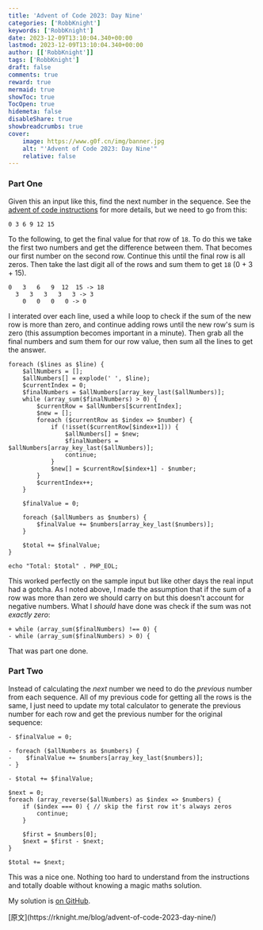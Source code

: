 ```yaml
---
title: 'Advent of Code 2023: Day Nine'
categories: ['RobbKnight']
keywords: ['RobbKnight']
date: 2023-12-09T13:10:04.340+00:00
lastmod: 2023-12-09T13:10:04.340+00:00
author: [['RobbKnight']]
tags: ['RobbKnight']
draft: false 
comments: true
reward: true 
mermaid: true 
showToc: true 
TocOpen: true 
hidemeta: false 
disableShare: true 
showbreadcrumbs: true 
cover:
    image: https://www.g0f.cn/img/banner.jpg
    alt: "'Advent of Code 2023: Day Nine'"
    relative: false
---
```


<div>

<h3>Part One</h3>
<p>Given this an input like this, find the next number in the sequence. See the <a href="https://adventofcode.com/2023/day/9">advent of code instructions</a> for more details, but we need to go from this:</p>
<pre class="language-text"><code class="language-text">0 3 6 9 12 15</code></pre>
<p>To the following, to get the final value for that row of <code>18</code>. To do this we take the first two numbers and get the difference between them. That becomes our first number on the second row. Continue this until the final row is all zeros. Then take the last digit all of the rows and sum them to get <code>18</code> (0 + 3 + 15).</p>
<pre class="language-text"><code class="language-text">0   3   6   9  12  15 -&gt; 18<br/>  3   3   3   3   3 -&gt; 3<br/>    0   0   0   0 -&gt; 0</code></pre>
<p>I interated over each line, used a while loop to check if the sum of the new row is more than zero, and continue adding rows until the new row's sum is zero (this assumption becomes important in a minute). Then grab all the final numbers and sum them for our row value, then sum all the lines to get the answer.</p>
<pre class="language-php"><code class="language-php"><span class="token keyword">foreach</span> <span class="token punctuation">(</span><span class="token variable">$lines</span> <span class="token keyword">as</span> <span class="token variable">$line</span><span class="token punctuation">)</span> <span class="token punctuation">&#123;</span><br/>    <span class="token variable">$allNumbers</span> <span class="token operator">=</span> <span class="token punctuation">[</span><span class="token punctuation">]</span><span class="token punctuation">;</span><br/>    <span class="token variable">$allNumbers</span><span class="token punctuation">[</span><span class="token punctuation">]</span> <span class="token operator">=</span> <span class="token function">explode</span><span class="token punctuation">(</span><span class="token string single-quoted-string">' '</span><span class="token punctuation">,</span> <span class="token variable">$line</span><span class="token punctuation">)</span><span class="token punctuation">;</span><br/>    <span class="token variable">$currentIndex</span> <span class="token operator">=</span> <span class="token number">0</span><span class="token punctuation">;</span><br/>    <span class="token variable">$finalNumbers</span> <span class="token operator">=</span> <span class="token variable">$allNumbers</span><span class="token punctuation">[</span><span class="token function">array_key_last</span><span class="token punctuation">(</span><span class="token variable">$allNumbers</span><span class="token punctuation">)</span><span class="token punctuation">]</span><span class="token punctuation">;</span><br/>    <span class="token keyword">while</span> <span class="token punctuation">(</span><span class="token function">array_sum</span><span class="token punctuation">(</span><span class="token variable">$finalNumbers</span><span class="token punctuation">)</span> <span class="token operator">&gt;</span> <span class="token number">0</span><span class="token punctuation">)</span> <span class="token punctuation">&#123;</span><br/>        <span class="token variable">$currentRow</span> <span class="token operator">=</span> <span class="token variable">$allNumbers</span><span class="token punctuation">[</span><span class="token variable">$currentIndex</span><span class="token punctuation">]</span><span class="token punctuation">;</span><br/>        <span class="token variable">$new</span> <span class="token operator">=</span> <span class="token punctuation">[</span><span class="token punctuation">]</span><span class="token punctuation">;</span><br/>        <span class="token keyword">foreach</span> <span class="token punctuation">(</span><span class="token variable">$currentRow</span> <span class="token keyword">as</span> <span class="token variable">$index</span> <span class="token operator">=&gt;</span> <span class="token variable">$number</span><span class="token punctuation">)</span> <span class="token punctuation">&#123;</span><br/>            <span class="token keyword">if</span> <span class="token punctuation">(</span><span class="token operator">!</span><span class="token keyword">isset</span><span class="token punctuation">(</span><span class="token variable">$currentRow</span><span class="token punctuation">[</span><span class="token variable">$index</span><span class="token operator">+</span><span class="token number">1</span><span class="token punctuation">]</span><span class="token punctuation">)</span><span class="token punctuation">)</span> <span class="token punctuation">&#123;</span><br/>                <span class="token variable">$allNumbers</span><span class="token punctuation">[</span><span class="token punctuation">]</span> <span class="token operator">=</span> <span class="token variable">$new</span><span class="token punctuation">;</span><br/>                <span class="token variable">$finalNumbers</span> <span class="token operator">=</span> <span class="token variable">$allNumbers</span><span class="token punctuation">[</span><span class="token function">array_key_last</span><span class="token punctuation">(</span><span class="token variable">$allNumbers</span><span class="token punctuation">)</span><span class="token punctuation">]</span><span class="token punctuation">;</span><br/>                <span class="token keyword">continue</span><span class="token punctuation">;</span><br/>            <span class="token punctuation">&#125;</span><br/>            <span class="token variable">$new</span><span class="token punctuation">[</span><span class="token punctuation">]</span> <span class="token operator">=</span> <span class="token variable">$currentRow</span><span class="token punctuation">[</span><span class="token variable">$index</span><span class="token operator">+</span><span class="token number">1</span><span class="token punctuation">]</span> <span class="token operator">-</span> <span class="token variable">$number</span><span class="token punctuation">;</span><br/>        <span class="token punctuation">&#125;</span><br/>        <span class="token variable">$currentIndex</span><span class="token operator">++</span><span class="token punctuation">;</span><br/>    <span class="token punctuation">&#125;</span><br/><br/>    <span class="token variable">$finalValue</span> <span class="token operator">=</span> <span class="token number">0</span><span class="token punctuation">;</span><br/><br/>    <span class="token keyword">foreach</span> <span class="token punctuation">(</span><span class="token variable">$allNumbers</span> <span class="token keyword">as</span> <span class="token variable">$numbers</span><span class="token punctuation">)</span> <span class="token punctuation">&#123;</span><br/>        <span class="token variable">$finalValue</span> <span class="token operator">+=</span> <span class="token variable">$numbers</span><span class="token punctuation">[</span><span class="token function">array_key_last</span><span class="token punctuation">(</span><span class="token variable">$numbers</span><span class="token punctuation">)</span><span class="token punctuation">]</span><span class="token punctuation">;</span><br/>    <span class="token punctuation">&#125;</span><br/><br/>    <span class="token variable">$total</span> <span class="token operator">+=</span> <span class="token variable">$finalValue</span><span class="token punctuation">;</span><br/><span class="token punctuation">&#125;</span><br/><br/><span class="token keyword">echo</span> <span class="token string double-quoted-string">"Total: <span class="token interpolation"><span class="token variable">$total</span></span>"</span> <span class="token operator">.</span> <span class="token constant">PHP_EOL</span><span class="token punctuation">;</span></code></pre>
<p>This worked perfectly on the sample input but like other days the real input had a gotcha. As I noted above, I made the assumption that if the sum of a row was more than zero we should carry on but this doesn't account for negative numbers. What I <em>should</em> have done was check if the sum was not <em>exactly zero</em>:</p>
<pre class="language-diff"><code class="language-diff"><span class="token inserted-sign inserted"><span class="token prefix inserted">+</span><span class="token line"> while (array_sum($finalNumbers) !== 0) &#123;<br/></span></span><span class="token deleted-sign deleted"><span class="token prefix deleted">-</span><span class="token line"> while (array_sum($finalNumbers) &gt; 0) &#123;</span></span></code></pre>
<p>That was part one done.</p>
<h3>Part Two</h3>
<p>Instead of calculating the <em>next</em> number we need to do the <em>previous</em> number from each sequence. All of my previous code for getting all the rows is the same, I just need to update my total calculator to generate the previous number for each row and get the previous number for the original sequence:</p>
<pre class="language-diff"><code class="language-diff"><span class="token deleted-sign deleted"><span class="token prefix deleted">-</span><span class="token line"> $finalValue = 0;<br/></span></span><br/><span class="token deleted-sign deleted"><span class="token prefix deleted">-</span><span class="token line"> foreach ($allNumbers as $numbers) &#123;<br/></span><span class="token prefix deleted">-</span><span class="token line">    $finalValue += $numbers[array_key_last($numbers)];<br/></span><span class="token prefix deleted">-</span><span class="token line"> &#125;<br/></span></span><br/><span class="token deleted-sign deleted"><span class="token prefix deleted">-</span><span class="token line"> $total += $finalValue;</span></span></code></pre>
<pre class="language-php"><code class="language-php"><span class="token variable">$next</span> <span class="token operator">=</span> <span class="token number">0</span><span class="token punctuation">;</span><br/><span class="token keyword">foreach</span> <span class="token punctuation">(</span><span class="token function">array_reverse</span><span class="token punctuation">(</span><span class="token variable">$allNumbers</span><span class="token punctuation">)</span> <span class="token keyword">as</span> <span class="token variable">$index</span> <span class="token operator">=&gt;</span> <span class="token variable">$numbers</span><span class="token punctuation">)</span> <span class="token punctuation">&#123;</span><br/>    <span class="token keyword">if</span> <span class="token punctuation">(</span><span class="token variable">$index</span> <span class="token operator">===</span> <span class="token number">0</span><span class="token punctuation">)</span> <span class="token punctuation">&#123;</span> <span class="token comment">// skip the first row it's always zeros</span><br/>        <span class="token keyword">continue</span><span class="token punctuation">;</span><br/>    <span class="token punctuation">&#125;</span><br/><br/>    <span class="token variable">$first</span> <span class="token operator">=</span> <span class="token variable">$numbers</span><span class="token punctuation">[</span><span class="token number">0</span><span class="token punctuation">]</span><span class="token punctuation">;</span><br/>    <span class="token variable">$next</span> <span class="token operator">=</span> <span class="token variable">$first</span> <span class="token operator">-</span> <span class="token variable">$next</span><span class="token punctuation">;</span><br/><span class="token punctuation">&#125;</span><br/><br/><span class="token variable">$total</span> <span class="token operator">+=</span> <span class="token variable">$next</span><span class="token punctuation">;</span></code></pre>
<p>This was a nice one. Nothing too hard to understand from the instructions and totally doable without knowing a magic maths solution.</p>
<p>My solution is <a href="https://github.com/rknightuk/adventofcode/tree/main/2023/">on GitHub</a>.</p>

</div>

<div>
[原文](https://rknight.me/blog/advent-of-code-2023-day-nine/)
</div>

